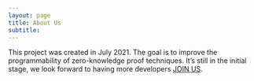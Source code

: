 ```yaml
---
layout: page
title: About Us
subtitle: 
---
```


This project was created in July 2021. The goal is to improve the programmability of zero-knowledge proof techniques. It’s still in the initial stage, we look forward to having more developers [JOIN US](/careers/).